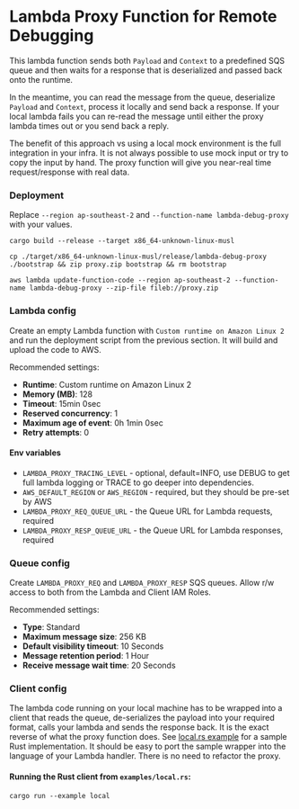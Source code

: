 # Lambda Proxy Function for Remote Debugging

This lambda function sends both `Payload` and `Context` to a predefined SQS queue and then waits for a response that is deserialized and passed back onto the runtime.

In the meantime, you can read the message from the queue, deserialize  `Payload` and `Context`, process it locally and send back a response. If your local lambda fails you can re-read the message until either the proxy lambda times out or you send back a reply.

The benefit of this approach vs using a local mock environment is the full integration in your infra. It is not always possible to use mock input or try to copy the input by hand. The proxy function will give you near-real time request/response with real data.

### Deployment

Replace `--region ap-southeast-2` and `--function-name lambda-debug-proxy` with your values.

```
cargo build --release --target x86_64-unknown-linux-musl

cp ./target/x86_64-unknown-linux-musl/release/lambda-debug-proxy ./bootstrap && zip proxy.zip bootstrap && rm bootstrap

aws lambda update-function-code --region ap-southeast-2 --function-name lambda-debug-proxy --zip-file fileb://proxy.zip
```

### Lambda config

Create an empty Lambda function with `Custom runtime on Amazon Linux 2` and run the deployment script from the previous section. It will build and upload the code to AWS.

Recommended settings:

- **Runtime**: Custom runtime on Amazon Linux 2
- **Memory (MB)**: 128
- **Timeout**: 15min 0sec
- **Reserved concurrency**: 1
- **Maximum age of event**: 0h 1min 0sec
- **Retry attempts**: 0


#### Env variables
- `LAMBDA_PROXY_TRACING_LEVEL` - optional, default=INFO, use DEBUG to get full lambda logging or TRACE to go deeper into dependencies.
- `AWS_DEFAULT_REGION` or `AWS_REGION` - required, but they should be pre-set by AWS
- `LAMBDA_PROXY_REQ_QUEUE_URL` - the Queue URL for Lambda requests, required
- `LAMBDA_PROXY_RESP_QUEUE_URL` - the Queue URL for Lambda responses, required

### Queue config

Create `LAMBDA_PROXY_REQ` and `LAMBDA_PROXY_RESP` SQS queues. Allow r/w access to both from the Lambda and Client IAM Roles.

Recommended settings:

- **Type**: Standard
- **Maximum message size**: 256 KB
- **Default visibility timeout**: 10 Seconds
- **Message retention period**: 1 Hour
- **Receive message wait time**: 20 Seconds

### Client config

The lambda code running on your local machine has to be wrapped into a client that reads the queue, de-serializes the payload into your required format, calls your lambda and sends the response back. It is the exact reverse of what the  proxy function does. See [local.rs example](examples/local.rs) for a sample Rust implementation. It should be easy to port the sample wrapper into the language of your Lambda handler. There is no need to refactor the proxy.

#### Running the Rust client from `examples/local.rs`:
```
cargo run --example local
```
